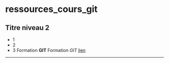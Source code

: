 # ressources_cours_git

## Titre niveau 2

+ 1
+ 2
+ 3
Formation **GIT**
Formation *GIT*
[lien](youtube.com)
---

